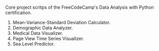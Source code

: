 Core project scritps of the FreeCodeCamp's Data Analysis with Python certification.

1. Mean-Variance-Standard Deviation Calculator.
2. Demographic Data Analyzer.
3. Medical Data Visualizer.
4. Page View Time Series Visualizer.
5. Sea Level Predictor.
